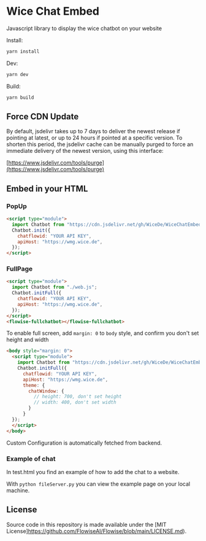 <!-- markdownlint-disable MD030 -->

# Wice Chat Embed

Javascript library to display the wice chatbot on your website


Install:

```bash
yarn install
```

Dev:

```bash
yarn dev
```

Build:

```bash
yarn build
```

## Force CDN Update
By default, jsdelivr takes up to 7 days to deliver the newest release if pointing at latest, or up to 24 hours if pointed at a specific version. To shorten this period, the jsdelivr cache can be manually purged to force an immediate delivery of the newest version, using this interface:  

[https://www.jsdelivr.com/tools/purge](https://www.jsdelivr.com/tools/purge)

## Embed in your HTML

### PopUp

```html
<script type="module">
  import Chatbot from "https://cdn.jsdelivr.net/gh/WiceDe/WiceChatEmbed/dist/web.js";
  Chatbot.init({
    chatflowid: "YOUR API KEY",
    apiHost: "https://wmg.wice.de",
  });
</script>
```

### FullPage

```html
<script type="module">
  import Chatbot from "./web.js";
  Chatbot.initFull({
    chatflowid: "YOUR API KEY",
    apiHost: "https://wmg.wice.de",
  });
</script>
<flowise-fullchatbot></flowise-fullchatbot>
```

To enable full screen, add `margin: 0` to <code>body</code> style, and confirm you don't set height and width

```html
<body style="margin: 0">
  <script type="module">
    import Chatbot from "https://cdn.jsdelivr.net/gh/WiceDe/WiceChatEmbed/dist/web.js";
    Chatbot.initFull({
      chatflowid: "YOUR API KEY",
      apiHost: "https://wmg.wice.de",
      theme: {
        chatWindow: {
          // height: 700, don't set height
          // width: 400, don't set width
        }
      }
  });
  </script>
</body>
```
Custom Configuration is automatically fetched from backend.

### Example of chat

In test.html you find an example of how to add the chat to a website.

With `python fileServer.py` you can view the example page on your local machine.

## License

Source code in this repository is made available under the [MIT License]https://github.com/FlowiseAI/Flowise/blob/main/LICENSE.md).
